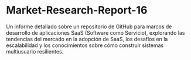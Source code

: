 # Market-Research-Report-16
Un informe detallado sobre un repositorio de GitHub para marcos de desarrollo de aplicaciones SaaS (Software como Servicio), explorando las tendencias del mercado en la adopción de SaaS, los desafíos en la escalabilidad y los conocimientos sobre cómo construir sistemas multiusuario resilientes.
